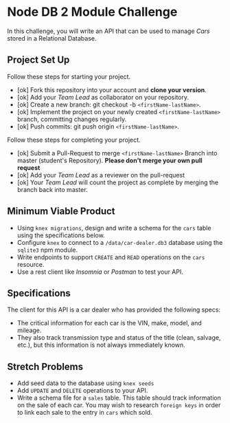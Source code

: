 # Node DB 2 Module Challenge

In this challenge, you will write an API that can be used to manage _Cars_ stored in a Relational Database.

## Project Set Up

Follow these steps for starting your project.

- [ok] Fork this repository into your account and **clone your version**.
- [ok] Add your _Team Lead_ as collaborator on your repository.
- [ok] Create a new branch: git checkout -b `<firstName-lastName>`.
- [ok] Implement the project on your newly created `<firstName-lastName>` branch, committing changes regularly.
- [ok] Push commits: git push origin `<firstName-lastName>`.

Follow these steps for completing your project.

- [ok] Submit a Pull-Request to merge `<firstName-lastName>` Branch into master (student's Repository). **Please don't merge your own pull request**
- [ok] Add your _Team Lead_ as a reviewer on the pull-request
- [ok] Your _Team Lead_ will count the project as complete by merging the branch back into master.

## Minimum Viable Product

- Using `knex migrations`, design and write a schema for the `cars` table using the specifications below.
- Configure `knex` to connect to a `/data/car-dealer.db3` database using the `sqlite3` npm module.
- Write endpoints to support `CREATE` and `READ` operations on the `cars` resource.
- Use a rest client like _Insomnia_ or _Postman_ to test your API.

## Specifications

The client for this API is a car dealer who has provided the following specs:

- The critical information for each car is the VIN, make, model, and mileage.
- They also track transmission type and status of the title (clean, salvage, etc.), but this information is not always immediately known.

## Stretch Problems

- Add seed data to the database using `knex seeds`
- Add `UPDATE` and `DELETE` operations to your API.
- Write a schema file for a `sales` table. This table should track information on the sale of each car. You may wish to research `foreign keys` in order to link each sale to the entry in `cars` which sold.
